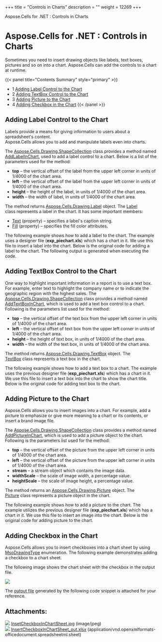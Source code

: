 +++
title = "Controls in Charts" 
description = "" 
weight = 12269 
+++

Aspose.Cells for .NET : Controls in Charts  

# Aspose.Cells for .NET : Controls in Charts


Sometimes you need to insert drawing objects like labels, text boxes, pictures and so on into a chart. Aspose.Cells can add the controls to a chart at runtime.

{{< panel title="Contents Summary" style="primary" >}}
*   1 [Adding Label Control to the Chart](#ControlsinCharts-AddingLabelControltotheChart)
*   2 [Adding TextBox Control to the Chart](#ControlsinCharts-AddingTextBoxControltotheChart)
*   3 [Adding Picture to the Chart](#ControlsinCharts-AddingPicturetotheChart)
*   4 [Adding Checkbox in the Chart](#ControlsinCharts-AddingCheckboxintheChart)
{{< /panel >}}
 

## Adding Label Control to the Chart

Labels provide a means for giving information to users about a spreadsheet's content.  
Aspose.Cells allows you to add and manipulate labels even into charts.

The [Aspose.Cells.Drawing.ShapeCollection](https://apireference.aspose.com/net/cells/aspose.cells.drawing/shapecollection) class provides a method named [AddLabelInChart](https://apireference.aspose.com/net/cells/aspose.cells.drawing/shapecollection/methods/addlabelinchart), used to add a label control to a chart. Below is a list of the parameters used for the method:

*   **top** – the vertical offset of the label from the upper left corner in units of 1/4000 of the chart area.
*   **left** – the vertical offset of the label from the upper left corner in units of 1/4000 of the chart area.
*   **height** – the height of the label, in units of 1/4000 of the chart area.
*   **width** – the width of label, in units of 1/4000 of the chart area.

The method returns [Aspose.Cells.Drawing.Label](https://apireference.aspose.com/net/cells/aspose.cells.drawing/label) object. The [Label](https://apireference.aspose.com/net/cells/aspose.cells.drawing/label) class represents a label in the chart. It has some important members:

*   [Text](https://apireference.aspose.com/net/cells/aspose.cells.drawing/shape/properties/text) (property) – specifies a label's caption string.
*   [Fill](https://apireference.aspose.com/net/cells/aspose.cells.drawing/shape/properties/fill) (property) – specifies the fill color attributes.

The following example shows how to add a label to the chart. The example uses a designer file (**exp\_piechart.xls**) which has a chart in it. We use this file to insert a label into the chart. Below is the original code for adding a label to the chart. The following output is generated when executing the code.

## Adding TextBox Control to the Chart

One way to highlight important information in a report is to use a text box. For example, enter text to highlight the company name or to indicate the geographic region with the highest sales. The [Aspose.Cells.Drawing.ShapeCollection](https://apireference.aspose.com/net/cells/aspose.cells.drawing/shapecollection) class provides a method named [AddTextBoxInChart](https://apireference.aspose.com/net/cells/aspose.cells.drawing/shapecollection/methods/addtextboxinchart), which is used to add a text box control to a chart. Following is the parameters list used for the method:

*   **top** – the vertical offset of the text box from the upper left corner in units of 1/4000 of the chart area.
*   **left** – the vertical offset of text box from the upper left corner in units of 1/4000 of the chart area.
*   **height** – the height of text box, in units of 1/4000 of the chart area.
*   **width** – the width of the text box, in units of 1/4000 of the chart area.

The method returns [Aspose.Cells.Drawing.TextBox](https://apireference.aspose.com/net/cells/aspose.cells.drawing/textbox) object. The [TextBox](https://apireference.aspose.com/net/cells/aspose.cells.drawing/textbox) class represents a text box in the chart.

The following example shows how to add a text box to a chart. The example uses the previous designer file (**exp\_piechart.xls**) which has a chart in it. We use this file to insert a text box into the chart to show the chart title. Below is the original code for adding text box to the chart.

## Adding Picture to the Chart

Aspose.Cells allows you to insert images into a chart. For example, add a picture to emphasize or give more meaning to a chart or its contents, or insert a brand image file.

The [Aspose.Cells.Drawing.ShapeCollection](https://apireference.aspose.com/net/cells/aspose.cells.drawing/shapecollection) class provides a method named [AddPictureInChart](https://apireference.aspose.com/net/cells/aspose.cells.drawing/shapecollection/methods/addpictureinchart), which is used to add a picture object to the chart. Following is the parameters list used for the method:

*   **top** – the vertical offset of the picture from the upper left corner in units of 1/4000 of the chart area.
*   **left** – the vertical offset of the picture from the upper left corner in units of 1/4000 of the chart area.
*   **stream** – a stream object which contains the image data.
*   **widthScale** – the scale of image width, a percentage value.
*   **heightScale** – the scale of image height, a percentage value.

The method returns an [Aspose.Cells.Drawing.Picture](https://apireference.aspose.com/net/cells/aspose.cells.drawing/picture) object. The [Picture](https://apireference.aspose.com/net/cells/aspose.cells.drawing/picture) class represents a picture object in the chart. 

The following example shows how to add a picture to the chart. The example utilizes the previous designer file (**exp\_piechart.xls**) which has a chart in it. We use this file to insert an image into the chart. Below is the original code for adding picture to the chart.

## Adding Checkbox in the Chart

Aspose.Cells allows you to insert checkboxes into a chart sheet by using [MsoDrawingType](https://apireference.aspose.com/net/cells/aspose.cells.drawing/msodrawingtype) enumeration. The following example demonstrates adding a checkbox to a chart sheet.

The following image shows the chart sheet with the checkbox in the output file.

![](https://docs2.aspose.com/cells/net/attachments/5017124/101089315.jpg)

The [output file](https://docs2.aspose.com/cells/net/attachments/5017124/101089316.xlsx) generated by the following code snippet is attached for your reference.

## Attachments:

![](https://docs2.aspose.com/cells/net/images/icons/bullet_blue.gif) [InsetCheckboxInChartSheet.jpg](https://docs2.aspose.com/cells/net/attachments/5017124/101089315.jpg) (image/jpeg)  
![](https://docs2.aspose.com/cells/net/images/icons/bullet_blue.gif) [InsertCheckboxInChartSheet\_out.xlsx](https://docs2.aspose.com/cells/net/attachments/5017124/101089316.xlsx) (application/vnd.openxmlformats-officedocument.spreadsheetml.sheet)  

